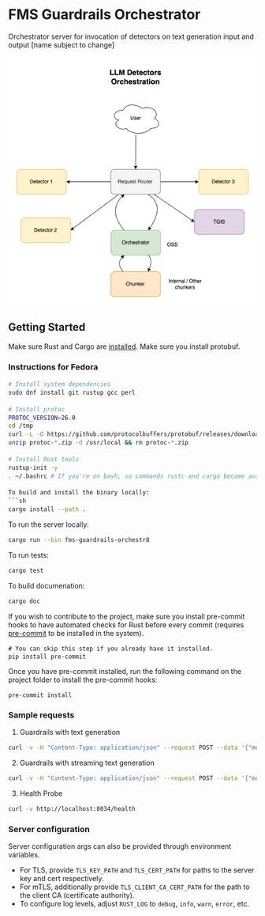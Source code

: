 # FMS Guardrails Orchestrator

Orchestrator server for invocation of detectors on text generation input and output [name subject to change]

![LLM Orchestration diagram](docs/architecture/images/llm_detector_orchestration.png "Orchestr8 Diagram")

## Getting Started

Make sure Rust and Cargo are [installed](https://doc.rust-lang.org/cargo/getting-started/installation.html).
Make sure you install protobuf.

### Instructions for Fedora
```sh
# Install system dependencies
sudo dnf install git rustup gcc perl

# Install protoc
PROTOC_VERSION=26.0
cd /tmp
curl -L -O https://github.com/protocolbuffers/protobuf/releases/download/v${PROTOC_VERSION}/protoc-${PROTOC_VERSION}-linux-x86_64.zip
unzip protoc-*.zip -d /usr/local && rm protoc-*.zip

# Install Rust tools
rustup-init -y
. ~/.bashrc # If you're on bash, so commands rustc and cargo become available.

To build and install the binary locally:
```sh
cargo install --path .
```

To run the server locally:
```sh
cargo run --bin fms-guardrails-orchestr8
```

To run tests:
```sh
cargo test
```

To build documenation:
```sh
cargo doc
```

If you wish to contribute to the project, make sure you install pre-commit hooks to have automated checks for Rust before every commit (requires [pre-commit](https://pre-commit.com) to be installed in the system).

```
# You can skip this step if you already have it installed.
pip install pre-commit
```

Once you have pre-commit installed, run the following command on the project folder to install the pre-commit hooks:
```
pre-commit install
```

### Sample requests

1. Guardrails with text generation
```bash
curl -v -H "Content-Type: application/json" --request POST --data '{"model_id": "dummy_model_id", "inputs": "dummy input"}' http://localhost:8033/api/v1/task/classification-with-text-generation
```
2. Guardrails with streaming text generation
```bash
curl -v -H "Content-Type: application/json" --request POST --data '{"model_id": "dummy_model_id", "inputs": "dummy input"}' http://localhost:8033/api/v1/task/server-streaming-classification-with-text-generation
```
3. Health Probe
```bash
curl -v http://localhost:8034/health
```

### Server configuration

Server configuration args can also be provided through environment variables.

- For TLS, provide `TLS_KEY_PATH` and `TLS_CERT_PATH` for paths to the server key and cert respectively.
- For mTLS, additionally provide `TLS_CLIENT_CA_CERT_PATH` for the path to the client CA (certificate authority).
- To configure log levels, adjust `RUST_LOG` to `debug`, `info`, `warn`, `error`, etc.
